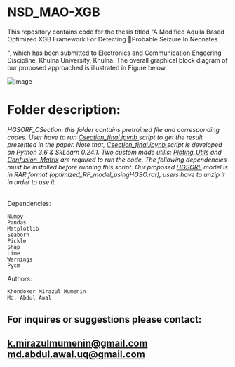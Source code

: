 # NSD_MAO-XGB

This repository contains code for the thesis titled "A Modified Aquila Based Optimized XGB Framework For Detecting Probable Seizure In Neonates.

", which has been submitted to Electronics and Communication Engeering Discipline, Khulna University, Khulna. The overall graphical block diagram of our proposed approached is illustrated in Figure below.
  

![image](https://user-images.githubusercontent.com/81968951/215566515-fd1e312d-3ac4-4390-9624-039001581f3a.png)



# Folder description:
###### HGSORF_CSection: this folder contains pretrained file and corresponding codes. User have to run [Csection_final.ipynb ](https://github.com/genos29/HGSORF_CSection/blob/main/HGSORF_CS/Csection_final.ipynb) script to get the result presented in the paper. Note that, [Csection_final.ipynb ](https://github.com/genos29/HGSORF_CSection/blob/main/HGSORF_CS/Csection_final.ipynb) script is developed on Python 3.6 & SkLearn 0.24.1. Two custom made utilis: [Ploting_Utils](https://github.com/genos29/HGSORF_CSection/blob/main/HGSORF_CS/ploting_utils_v1.ipynb) and [Confusion_Matrix](https://github.com/genos29/HGSORF_CSection/blob/main/HGSORF_CS/confusion_matrix_pretty_print.ipynb) are required to run the code. The following dependencies must be installed before running this script. Our proposed [HGSORF](https://github.com/genos29/HGSORF_CSection/blob/main/HGSORF_CS/optimized_RF_model_usingHGSO.rar) model is in RAR format (optimized_RF_model_usingHGSO.rar), users have to unzip it in order to use it.
Dependencies:
```
Numpy
Pandas 
Matplotlib
Seaborn
Pickle
Shap
Lime
Warnings
Pycm
```


 Authors:
 ```
Khondoker Mirazul Mumenin
Md. Abdul Awal
```
For inquires or suggestions please contact:
---
k.mirazulmumenin@gmail.com
md.abdul.awal.uq@gmail.com
---
